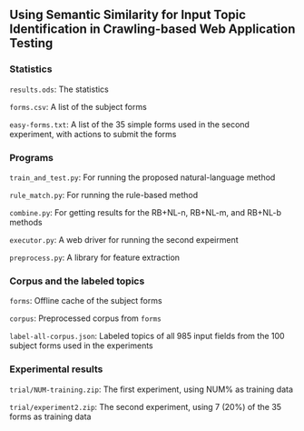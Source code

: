 ## Using Semantic Similarity for Input Topic Identification in Crawling-based Web Application Testing

### Statistics

`results.ods`: The statistics

`forms.csv`: A list of the subject forms

`easy-forms.txt`: A list of the 35 simple forms used in the second experiment, with actions to submit the forms

### Programs

`train_and_test.py`: For running the proposed natural-language method

`rule_match.py`: For running the rule-based method

`combine.py`: For getting results for the RB+NL-n, RB+NL-m, and RB+NL-b methods

`executor.py`: A web driver for running the second expeirment

`preprocess.py`: A library for feature extraction

### Corpus and the labeled topics

`forms`: Offline cache of the subject forms

`corpus`: Preprocessed corpus from `forms`

`label-all-corpus.json`: Labeled topics of all 985 input fields from the 100 subject forms used in the experiments

### Experimental results

`trial/NUM-training.zip`: The first experiment, using NUM% as training data

`trial/experiment2.zip`: The second experiment, using 7 (20%) of the 35 forms as training data


